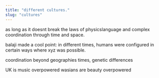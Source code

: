 ```yaml
---
title: "different cultures."
slug: "cultures"
---
```


as long as it doesnt break the laws of physicslanguage and complex coordination through time and space.

balaji made a cool point: in different times, humans were configured in certain ways where xyz was possible.

coordination beyond geographies times, genetic differences

UK is music overpowered
wasians are beauty overpowered
